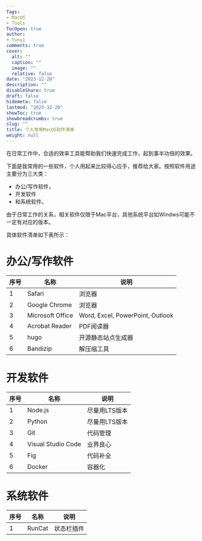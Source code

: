 ```yaml
---
Tags:
- MacOS
- Tools
TocOpen: true
author:
- Yunyi
comments: true
cover:
  alt: ""
  caption: ""
  image: ""
  relative: false
date: "2023-12-20"
description: ""
disableShare: true
draft: false
hidemeta: false
lastmod: "2023-12-20"
showToc: true
showbreadcrumbs: true
slug: ""
title: 个人常用MacOS软件清单
weight: null
---
```


在日常工作中，合适的效率工具能帮助我们快速完成工作，起到事半功倍的效果。

下面是我常用的一些软件，个人用起来比较得心应手，推荐给大家。按照软件用途主要分为三大类：
- 办公/写作软件，
- 开发软件
- 和系统软件。

由于日常工作的关系，相关软件仅限于Mac平台，其他系统平台如Windws可能不一定有对应的版本。

具体软件清单如下表所示：

# 办公/写作软件

| 序号 | 名称 | 说明 |
| --- | ----------- | ----------- |
| 1 | Safari	 | 浏览器 |
| 2 | Google Chrome | 浏览器 |
| 3 | Microsoft Office | Word, Excel, PowerPoint, Outlook |
| 4 | Acrobat Reader | PDF阅读器 |
| 5 | hugo | 开源静态站点生成器 |
| 6 | Bandizip | 解压缩工具 |

# 开发软件

| 序号 | 名称 | 说明 |
| --- | ----------- | ----------- |
| 1 | Node.js | 尽量用LTS版本 |
| 2 | Python | 尽量用LTS版本 |
| 3 | Git | 代码管理 |
| 4 | Visual Studio Code | 业界良心 |
| 5 | Fig | 代码补全 |
| 6 | Docker | 容器化 |

# 系统软件

| 序号 | 名称 | 说明 |
| --- | ----------- | ----------- |
| 1 | RunCat | 状态栏插件 |